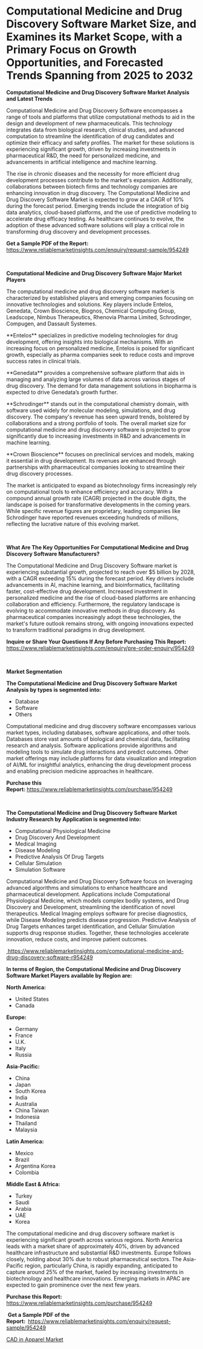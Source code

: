 <p><h1>Computational Medicine and Drug Discovery Software Market Size, and Examines its Market Scope, with a Primary Focus on Growth Opportunities, and Forecasted Trends Spanning from 2025 to 2032</h1></p><p><strong>Computational Medicine and Drug Discovery Software Market Analysis and Latest Trends</strong></p>
<p><p>Computational Medicine and Drug Discovery Software encompasses a range of tools and platforms that utilize computational methods to aid in the design and development of new pharmaceuticals. This technology integrates data from biological research, clinical studies, and advanced computation to streamline the identification of drug candidates and optimize their efficacy and safety profiles. The market for these solutions is experiencing significant growth, driven by increasing investments in pharmaceutical R&D, the need for personalized medicine, and advancements in artificial intelligence and machine learning.</p><p>The rise in chronic diseases and the necessity for more efficient drug development processes contribute to the market's expansion. Additionally, collaborations between biotech firms and technology companies are enhancing innovation in drug discovery. The Computational Medicine and Drug Discovery Software Market is expected to grow at a CAGR of 10% during the forecast period. Emerging trends include the integration of big data analytics, cloud-based platforms, and the use of predictive modeling to accelerate drug efficacy testing. As healthcare continues to evolve, the adoption of these advanced software solutions will play a critical role in transforming drug discovery and development processes.</p></p>
<p><strong>Get a Sample PDF of the Report:&nbsp;</strong> <a href="https://www.reliablemarketinsights.com/enquiry/request-sample/954249?utm_campaign=3264&utm_medium=2&utm_source=Github&utm_content=ia&utm_term=07032025&utm_id=computational-medicine-and-drug-discovery-software">https://www.reliablemarketinsights.com/enquiry/request-sample/954249</a></p>
<p>&nbsp;</p>
<p><strong>Computational Medicine and Drug Discovery Software Major Market Players</strong></p>
<p><p>The computational medicine and drug discovery software market is characterized by established players and emerging companies focusing on innovative technologies and solutions. Key players include Entelos, Genedata, Crown Bioscience, Biognos, Chemical Computing Group, Leadscope, Nimbus Therapeutics, Rhenovia Pharma Limited, Schrodinger, Compugen, and Dassault Systemes. </p><p>**Entelos** specializes in predictive modeling technologies for drug development, offering insights into biological mechanisms. With an increasing focus on personalized medicine, Entelos is poised for significant growth, especially as pharma companies seek to reduce costs and improve success rates in clinical trials.</p><p>**Genedata** provides a comprehensive software platform that aids in managing and analyzing large volumes of data across various stages of drug discovery. The demand for data management solutions in biopharma is expected to drive Genedata’s growth further.</p><p>**Schrodinger** stands out in the computational chemistry domain, with software used widely for molecular modeling, simulations, and drug discovery. The company's revenue has seen upward trends, bolstered by collaborations and a strong portfolio of tools. The overall market size for computational medicine and drug discovery software is projected to grow significantly due to increasing investments in R&D and advancements in machine learning.</p><p>**Crown Bioscience** focuses on preclinical services and models, making it essential in drug development. Its revenues are enhanced through partnerships with pharmaceutical companies looking to streamline their drug discovery processes. </p><p>The market is anticipated to expand as biotechnology firms increasingly rely on computational tools to enhance efficiency and accuracy. With a compound annual growth rate (CAGR) projected in the double digits, the landscape is poised for transformative developments in the coming years. While specific revenue figures are proprietary, leading companies like Schrodinger have reported revenues exceeding hundreds of millions, reflecting the lucrative nature of this evolving market.</p></p>
<p>&nbsp;</p>
<p><strong>What Are The Key Opportunities For Computational Medicine and Drug Discovery Software Manufacturers?</strong></p>
<p><p>The Computational Medicine and Drug Discovery Software market is experiencing substantial growth, projected to reach over $5 billion by 2028, with a CAGR exceeding 15% during the forecast period. Key drivers include advancements in AI, machine learning, and bioinformatics, facilitating faster, cost-effective drug development. Increased investment in personalized medicine and the rise of cloud-based platforms are enhancing collaboration and efficiency. Furthermore, the regulatory landscape is evolving to accommodate innovative methods in drug discovery. As pharmaceutical companies increasingly adopt these technologies, the market's future outlook remains strong, with ongoing innovations expected to transform traditional paradigms in drug development.</p></p>
<p><strong>Inquire or Share Your Questions If Any Before Purchasing This Report:</strong> <a href="https://www.reliablemarketinsights.com/enquiry/pre-order-enquiry/954249?utm_campaign=3264&utm_medium=2&utm_source=Github&utm_content=ia&utm_term=07032025&utm_id=computational-medicine-and-drug-discovery-software">https://www.reliablemarketinsights.com/enquiry/pre-order-enquiry/954249</a></p>
<p>&nbsp;</p>
<p><strong>Market Segmentation</strong></p>
<p><strong>The Computational Medicine and Drug Discovery Software Market Analysis by types is segmented into:</strong></p>
<p><ul><li>Database</li><li>Software</li><li>Others</li></ul></p>
<p><p>Computational medicine and drug discovery software encompasses various market types, including databases, software applications, and other tools. Databases store vast amounts of biological and chemical data, facilitating research and analysis. Software applications provide algorithms and modeling tools to simulate drug interactions and predict outcomes. Other market offerings may include platforms for data visualization and integration of AI/ML for insightful analytics, enhancing the drug development process and enabling precision medicine approaches in healthcare.</p></p>
<p><strong>Purchase this Report:&nbsp;</strong><a href="https://www.reliablemarketinsights.com/purchase/954249?utm_campaign=3264&utm_medium=2&utm_source=Github&utm_content=ia&utm_term=07032025&utm_id=computational-medicine-and-drug-discovery-software">https://www.reliablemarketinsights.com/purchase/954249</a></p>
<p>&nbsp;</p>
<p><strong>The Computational Medicine and Drug Discovery Software Market Industry Research by Application is segmented into:</strong></p>
<p><ul><li>Computational Physiological Medicine</li><li>Drug Discovery And Development</li><li>Medical Imaging</li><li>Disease Modeling</li><li>Predictive Analysis Of Drug Targets</li><li>Cellular Simulation</li><li>Simulation Software</li></ul></p>
<p><p>Computational Medicine and Drug Discovery Software focus on leveraging advanced algorithms and simulations to enhance healthcare and pharmaceutical development. Applications include Computational Physiological Medicine, which models complex bodily systems, and Drug Discovery and Development, streamlining the identification of novel therapeutics. Medical Imaging employs software for precise diagnostics, while Disease Modeling predicts disease progression. Predictive Analysis of Drug Targets enhances target identification, and Cellular Simulation supports drug response studies. Together, these technologies accelerate innovation, reduce costs, and improve patient outcomes.</p></p>
<p><a href="https://www.reliablemarketinsights.com/computational-medicine-and-drug-discovery-software-r954249?utm_campaign=3264&utm_medium=2&utm_source=Github&utm_content=ia&utm_term=07032025&utm_id=computational-medicine-and-drug-discovery-software">&nbsp;https://www.reliablemarketinsights.com/computational-medicine-and-drug-discovery-software-r954249</a></p>
<p><strong>In terms of Region, the Computational Medicine and Drug Discovery Software Market Players available by Region are:</strong></p>
<p>
    <p> <strong> North America: </strong>
        <ul>
            <li>United States</li>
            <li>Canada</li>
        </ul>
        </p> 
    <p> <strong> Europe: </strong>
        <ul>
            <li>Germany</li>
            <li>France</li>
            <li>U.K.</li>
            <li>Italy</li>
            <li>Russia</li>
        </ul>
        </p> 
    <p> <strong> Asia-Pacific: </strong>
        <ul>
            <li>China</li>
            <li>Japan</li>
            <li>South Korea</li>
            <li>India</li>
            <li>Australia</li>
            <li>China Taiwan</li>
            <li>Indonesia</li>
            <li>Thailand</li>
            <li>Malaysia</li>
        </ul>
        </p> 
    <p> <strong> Latin America: </strong>
        <ul>
            <li>Mexico</li>
            <li>Brazil</li>
            <li>Argentina Korea</li>
            <li>Colombia</li>
        </ul>
        </p> 
    <p> <strong> Middle East & Africa: </strong>
        <ul>
            <li>Turkey</li>
            <li>Saudi</li>
            <li>Arabia</li>
            <li>UAE</li>
            <li>Korea</li>
        </ul>
    </p>
    </p>
<p><p>The computational medicine and drug discovery software market is experiencing significant growth across various regions. North America leads with a market share of approximately 40%, driven by advanced healthcare infrastructure and substantial R&D investments. Europe follows closely, holding about 30% due to robust pharmaceutical sectors. The Asia-Pacific region, particularly China, is rapidly expanding, anticipated to capture around 25% of the market, fueled by increasing investments in biotechnology and healthcare innovations. Emerging markets in APAC are expected to gain prominence over the next few years.</p></p>
<p><strong>Purchase this Report: </strong><a href="https://www.reliablemarketinsights.com/purchase/954249?utm_campaign=3264&utm_medium=2&utm_source=Github&utm_content=ia&utm_term=07032025&utm_id=computational-medicine-and-drug-discovery-software">https://www.reliablemarketinsights.com/purchase/954249</a></p>
<p>&nbsp;<strong>Get a Sample PDF of the Report:&nbsp;&nbsp;</strong><a href="https://www.reliablemarketinsights.com/enquiry/request-sample/954249?utm_campaign=3264&utm_medium=2&utm_source=Github&utm_content=ia&utm_term=07032025&utm_id=computational-medicine-and-drug-discovery-software">https://www.reliablemarketinsights.com/enquiry/request-sample/954249</a></p>
<p><strong></strong></p>
<p><p><a href="https://github.com/wakerizaak8g/Market-Research-Report-List-1/blob/main/cad-in-apparel-market.md?utm_campaign=3264&utm_medium=2&utm_source=Github&utm_content=ia&utm_term=07032025&utm_id=computational-medicine-and-drug-discovery-software">CAD in Apparel Market</a></p></p>